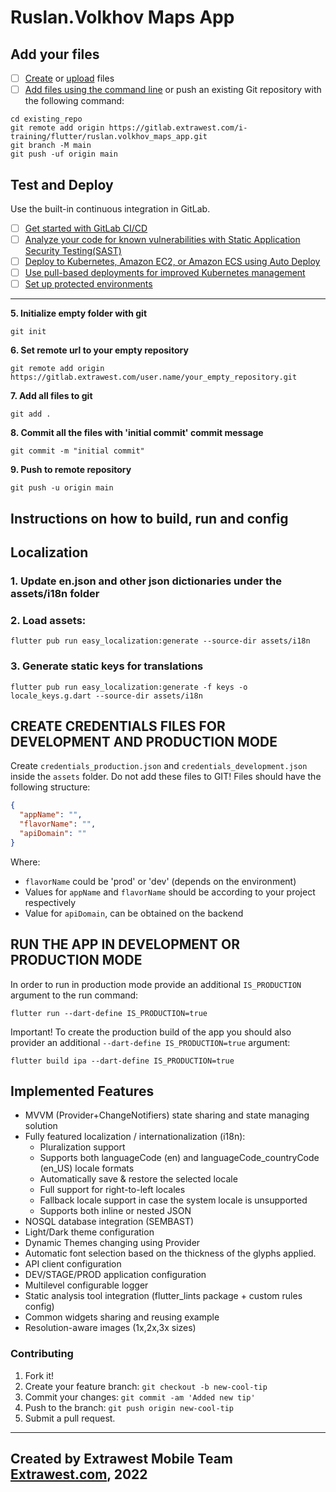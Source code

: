 # Ruslan.Volkhov Maps App

## Add your files

- [ ] [Create](https://docs.gitlab.com/ee/user/project/repository/web_editor.html#create-a-file) or [upload](https://docs.gitlab.com/ee/user/project/repository/web_editor.html#upload-a-file) files
- [ ] [Add files using the command line](https://docs.gitlab.com/ee/gitlab-basics/add-file.html#add-a-file-using-the-command-line) or push an existing Git repository with the following command:

```
cd existing_repo
git remote add origin https://gitlab.extrawest.com/i-training/flutter/ruslan.volkhov_maps_app.git
git branch -M main
git push -uf origin main
```

## Test and Deploy

Use the built-in continuous integration in GitLab.

- [ ] [Get started with GitLab CI/CD](https://docs.gitlab.com/ee/ci/quick_start/index.html)
- [ ] [Analyze your code for known vulnerabilities with Static Application Security Testing(SAST)](https://docs.gitlab.com/ee/user/application_security/sast/)
- [ ] [Deploy to Kubernetes, Amazon EC2, or Amazon ECS using Auto Deploy](https://docs.gitlab.com/ee/topics/autodevops/requirements.html)
- [ ] [Use pull-based deployments for improved Kubernetes management](https://docs.gitlab.com/ee/user/clusters/agent/)
- [ ] [Set up protected environments](https://docs.gitlab.com/ee/ci/environments/protected_environments.html)

***

**5. Initialize empty folder with git**

`git init`

**6. Set remote url to your empty repository**

`git remote add origin https://gitlab.extrawest.com/user.name/your_empty_repository.git`

**7. Add all files to git**

`git add .`

**8. Commit all the files with 'initial commit' commit message**

`git commit -m "initial commit"`

**9. Push to remote repository**

`git push -u origin main`

## Instructions on how to build, run and config
## Localization

### 1. Update en.json and other json dictionaries under the assets/i18n folder

### 2. Load assets:

```shell
flutter pub run easy_localization:generate --source-dir assets/i18n
```

### 3. Generate static keys for translations

```shell
flutter pub run easy_localization:generate -f keys -o locale_keys.g.dart --source-dir assets/i18n
```

## CREATE CREDENTIALS FILES FOR DEVELOPMENT AND PRODUCTION MODE

Create `credentials_production.json` and `credentials_development.json` inside the `assets` folder.
Do not add these files to GIT!
Files should have the following structure:

```json
{
  "appName": "",
  "flavorName": "",
  "apiDomain": ""
}
```
Where:
- `flavorName` could be 'prod' or 'dev' (depends on the environment)
- Values for `appName` and `flavorName` should be according to your project respectively
- Value for `apiDomain`, can be obtained on the backend

## RUN THE APP IN DEVELOPMENT OR PRODUCTION MODE

In order to run in production mode provide an additional `IS_PRODUCTION` argument to the run
command:

```shell
flutter run --dart-define IS_PRODUCTION=true
```

Important! To create the production build of the app you should also provider an
additional `--dart-define IS_PRODUCTION=true` argument:

```shell
flutter build ipa --dart-define IS_PRODUCTION=true
```

## Implemented Features

- MVVM (Provider+ChangeNotifiers) state sharing and state managing solution
- Fully featured localization / internationalization (i18n):
  - Pluralization support
  - Supports both languageCode (en) and languageCode_countryCode (en_US) locale formats
  - Automatically save & restore the selected locale
  - Full support for right-to-left locales
  - Fallback locale support in case the system locale is unsupported
  - Supports both inline or nested JSON
- NOSQL database integration (SEMBAST)
- Light/Dark theme configuration
- Dynamic Themes changing using Provider
- Automatic font selection based on the thickness of the glyphs applied.
- API client configuration
- DEV/STAGE/PROD application configuration
- Multilevel configurable logger
- Static analysis tool integration (flutter_lints package + custom rules config)
- Common widgets sharing and reusing example
- Resolution-aware images (1x,2x,3x sizes)

### Contributing

1. Fork it!
1. Create your feature branch: `git checkout -b new-cool-tip`
1. Commit your changes: `git commit -am 'Added new tip'`
1. Push to the branch: `git push origin new-cool-tip`
1. Submit a pull request.

---
Created by Extrawest Mobile Team
[Extrawest.com](https://www.extrawest.com), 2022
---
